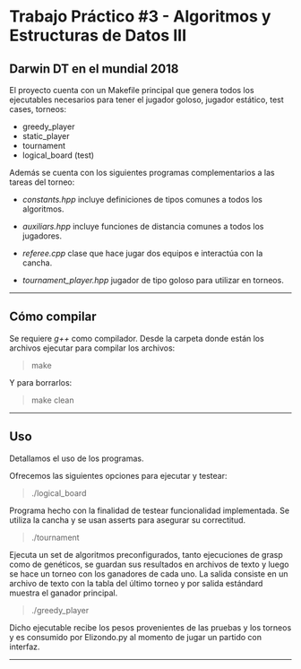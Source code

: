 # Trabajo Práctico #3 - Algoritmos y Estructuras de Datos III

## Darwin DT en el mundial 2018

El proyecto cuenta con un Makefile principal que genera todos los ejecutables necesarios para tener el jugador goloso, jugador estático, test cases, torneos:

- greedy_player 
- static_player 
- tournament 
- logical_board (test)

Además se cuenta con los siguientes programas complementarios a las tareas del torneo:

- *constants.hpp* incluye definiciones de tipos comunes a todos los algoritmos.

- *auxiliars.hpp* incluye funciones de distancia comunes a todos los jugadores.

- *referee.cpp* clase que hace jugar dos equipos e interactúa con la cancha.

- *tournament_player.hpp* jugador de tipo goloso para utilizar en torneos.

---

## Cómo compilar

Se requiere *g++* como compilador. Desde la carpeta donde están los archivos ejecutar para compilar los archivos:

> make

Y para borrarlos:

> make clean

---

## Uso

Detallamos el uso de los programas.

Ofrecemos las siguientes opciones para ejecutar y testear:

> ./logical_board

Programa hecho con la finalidad de testear funcionalidad implementada. Se utiliza la cancha y se usan asserts para asegurar su correctitud.

> ./tournament

Ejecuta un set de algoritmos preconfigurados, tanto ejecuciones de grasp como de genéticos, se guardan sus resultados en archivos de texto y luego se hace un torneo con los ganadores de cada uno. La salida consiste en un archivo de texto con la tabla del último torneo y por salida estándard muestra el ganador principal.

> ./greedy_player

Dicho ejecutable recibe los pesos provenientes de las pruebas y los torneos y es consumido por Elizondo.py al momento de jugar un partido con interfaz.

---
